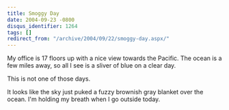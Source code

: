 ```yaml
---
title: Smoggy Day
date: 2004-09-23 -0800
disqus_identifier: 1264
tags: []
redirect_from: "/archive/2004/09/22/smoggy-day.aspx/"
---
```


My office is 17 floors up with a nice view towards the Pacific. The
ocean is a few miles away, so all I see is a sliver of blue on a clear
day.

This is not one of those days.

It looks like the sky just puked a fuzzy brownish gray blanket over the
ocean. I'm holding my breath when I go outside today.

